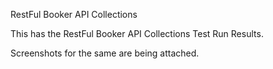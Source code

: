 RestFul Booker API Collections

This has the RestFul Booker API Collections Test Run Results.

Screenshots for the same are being attached.
